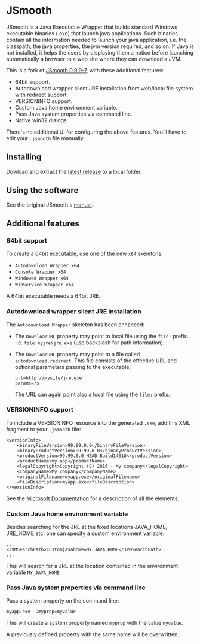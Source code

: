 # JSmooth
JSmooth is a Java Executable Wrapper that builds standard Windows
executable binaries (.exe) that launch java applications. Such binaries
contain all the information needed to launch your java application,
i.e. the classpath, the java properties, the jvm version required, and
so on. If Java is not installed, it helps the users by displaying them a
notice before launching automatically a browser to a web site where they
can download a JVM.

This is a fork of [JSmooth 0.9.9-7](http://jsmooth.sourceforge.net/), with these additional features:
- 64bit support.
- Autodownload wrapper silent JRE installation from web/local file system with redirect support.
- VERSIONINFO support.
- Custom Java home environment variable.
- Pass Java system properties via command line.
- Native win32 dialogs.

There's no additional UI for configuring the above features. You'll have to edit your `.jsmooth` file manually.

## Installing
Dowload and extract the [latest release](https://github.com/BisonSchweizAG/JSmooth/releases) to a local folder.

## Using the software
See the original JSmooth's [manual](http://jsmooth.sourceforge.net/docs/jsmooth-doc.html).

## Additional features

### 64bit support

To create a 64bit executable, use one of the new `x64` skeletons:

* `Autodownload Wrapper x64`
* `Console Wrapper x64`
* `Windowed Wrapper x64`
* `WinService Wrapper x64`

A 64bit executable needs a 64bit JRE.

### Autodownload wrapper silent JRE installation
The `Autodownload Wrapper` skeleton has been enhanced:
- The `DownloadURL` property may point to local file using the `file:` prefix. I.e. `file:myjre\jre.exe` (use backslash for path information).
- The `DownloadURL` property may point to a file called `autodownload.redirect`.
    This file consists of the effective URL and optional parameters passing to the executable:
    ```
    url=http://mysite/jre.exe
    params=/s
    ```
    
    The URL can again point also a local file using the `file:` prefix.

### VERSIONINFO support

To include a VERSIONINFO resource into the generated `.exe`, add this XML fragment to your `.jsmooth` file:

```
<versionInfo>
    <binaryFileVersion>99.99.0.0</binaryFileVersion>
    <binaryProductVersion>99.99.0.0</binaryProductVersion>
    <productVersion>99.99.0.0 HEAD-Build14618</productVersion>
    <productName>my app</productName>
    <legalCopyright>Copyright (C) 2016 - My company</legalCopyright>
    <companyName>My company</companyName>
    <originalFilename>myapp.exe</originalFilename>
    <fileDescription>myapp.exe</fileDescription>
</versionInfo>
```

See the <a href="https://msdn.microsoft.com/en-us/library/windows/desktop/aa381058(v=vs.85).aspx">Microsoft Documentation</a> for a description of all the elements.

### Custom Java home environment variable
Besides searching for the JRE at the fixed locations JAVA_HOME, JRE_HOME etc, one can specify a custom environment variable:

```
...
<JVMSearchPath>customjavahome=MY_JAVA_HOME</JVMSearchPath>
...
```
This will search for a JRE at the location contained in the environment variable `MY_JAVA_HOME`.

### Pass Java system properties via command line

Pass a system property on the command line:
```
myapp.exe -Dmyprop=myvalue
```

This will create a system property named `myprop` with the value `myvalue`.

A previously defined property with the same name will be overwritten.

